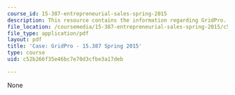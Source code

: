 ```yaml
---
course_id: 15-387-entrepreneurial-sales-spring-2015
description: This resource contains the information regarding GridPro.
file_location: /coursemedia/15-387-entrepreneurial-sales-spring-2015/c52b266f35e46bc7e70d3cfbe3a17deb_MIT15_387S15_Grid_Pro.pdf
file_type: application/pdf
layout: pdf
title: 'Case: GridPro - 15.387 Spring 2015'
type: course
uid: c52b266f35e46bc7e70d3cfbe3a17deb

---
```

None